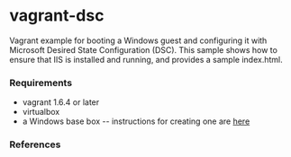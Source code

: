 vagrant-dsc
================

Vagrant example for booting a Windows guest and configuring it with Microsoft Desired
State Configuration (DSC).  This sample shows how to ensure that IIS is installed and running,
and provides a sample index.html.

### Requirements

- vagrant 1.6.4 or later
- virtualbox
- a Windows base box -- instructions for creating one are [here](https://github.com/bhazard/vagrant-examples/wiki/Creating-a-Windows-Server-2012-Virtualbox-Image-for-Use-with-Vagrant)

### References
